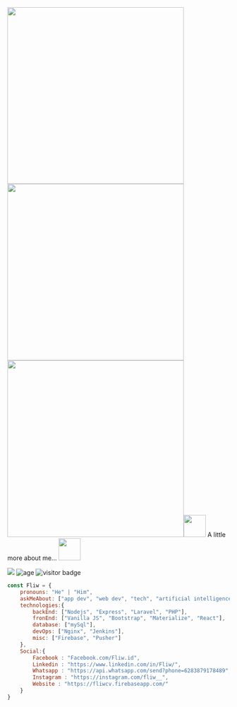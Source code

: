<img src="https://i.ibb.co/6bYX5Nq/Vanilla-1s-267px.gif" width="400">
<img src="https://i.ibb.co/64hrX7D/Vanilla-1s-267px-1.gif" width="400">
<img src="https://i.ibb.co/SvszQRv/Vanilla-1s-286px-1.gif" width="400>


> I'm Just Another lifetime learner Developer who want to help other especially in coding.
> Currently, I'm still learning React.js for Frontend.
> Highly Excited with Artificial Intelligence (AI).


### <img src="https://media.giphy.com/media/VgCDAzcKvsR6OM0uWg/giphy.gif" width="50"> A little more about me...  <img src="https://media.giphy.com/media/mGcNjsfWAjY5AEZNw6/giphy.gif" width="50">
[![](https://img.shields.io/badge/Email-Fliw@DigitalKode.com-red)](mailto:fliw@digitalkode.com)
![age](https://img.shields.io/badge/Age-19-green)
![visitor badge](https://visitor-badge.glitch.me/badge?page_id=fliw.visitor-badge)
```javascript
const Fliw = {
    pronouns: "He" | "Him",
    askMeAbout: ["app dev", "web dev", "tech", "artificial intelligence"],
    technologies:{
        backEnd: ["Nodejs", "Express", "Laravel", "PHP"],
        fronEnd: ["Vanilla JS", "Bootstrap", "Materialize", "React"],
        database: ["mySql"],
        devOps: ["Nginx", "Jenkins"],
        misc: ["Firebase", "Pusher"]
    },
    Social:{
        Facebook : "Facebook.com/Fliw.id",
        Linkedin : "https://www.linkedin.com/in/Fliw/",
        Whatsapp : "https://api.whatsapp.com/send?phone=6283879178489",
        Instagram : "https://instagram.com/fliw__",
        Website : "https://fliwcv.firebaseapp.com/"
    }
}
```
